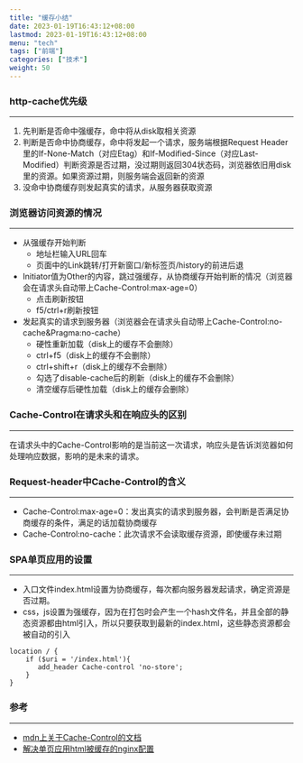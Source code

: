 ```yaml
---
title: "缓存小结"
date: 2023-01-19T16:43:12+08:00
lastmod: 2023-01-19T16:43:12+08:00
menu: "tech"
tags: ["前端"]
categories: ["技术"]
weight: 50
---
```

### http-cache优先级
------------
1.  先判断是否命中强缓存，命中将从disk取相关资源
2.  判断是否命中协商缓存，命中将发起一个请求，服务端根据Request Header里的If-None-Match（对应Etag）和If-Modified-Since（对应Last-Modified）判断资源是否过期，没过期则返回304状态码，浏览器依旧用disk里的资源。如果资源过期，则服务端会返回新的资源
3. 没命中协商缓存则发起真实的请求，从服务器获取资源

### 浏览器访问资源的情况
------------
* 从强缓存开始判断
	* 地址栏输入URL回车
	* 页面中的Link跳转/打开新窗口/新标签页/history的前进后退
* Initiator值为Other的内容，跳过强缓存，从协商缓存开始判断的情况（浏览器会在请求头自动带上Cache-Control:max-age=0）
	* 点击刷新按钮
	* f5/ctrl+r刷新按钮
* 发起真实的请求到服务器（浏览器会在请求头自动带上Cache-Control:no-cache&Pragma:no-cache）
	* 硬性重新加载（disk上的缓存不会删除）
	* ctrl+f5（disk上的缓存不会删除）
	* ctrl+shift+r（disk上的缓存不会删除）
	* 勾选了disable-cache后的刷新（disk上的缓存不会删除）
	* 清空缓存后硬性加载（disk上的缓存会删除）

### Cache-Control在请求头和在响应头的区别
------------
在请求头中的Cache-Control影响的是当前这一次请求，响应头是告诉浏览器如何处理响应数据，影响的是未来的请求。

### Request-header中Cache-Control的含义
------------
* Cache-Control:max-age=0：发出真实的请求到服务器，会判断是否满足协商缓存的条件，满足的话加载协商缓存
* Cache-Control:no-cache：此次请求不会读取缓存资源，即使缓存未过期

### SPA单页应用的设置
------------
* 入口文件index.html设置为协商缓存，每次都向服务器发起请求，确定资源是否过期。
* css，js设置为强缓存，因为在打包时会产生一个hash文件名，并且全部的静态资源都由html引入，所以只要获取到最新的index.html，这些静态资源都会被自动的引入

```
location / {
    if ($uri = '/index.html'){
       add_header Cache-control 'no-store';
    }
}
```
### 参考
------------
- [mdn上关于Cache-Control的文档](https://developer.mozilla.org/zh-CN/docs/Web/HTTP/Headers/Cache-Control "MDN上关于Cache-Control的文档")
- [解决单页应用html被缓存的nginx配置](https://juejin.cn/post/7039526474193321997 "单页应用html被缓存")